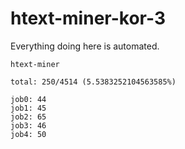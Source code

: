 # htext-miner-kor-3

Everything doing here is automated.

```
htext-miner

total: 250/4514 (5.5383252104563585%)

job0: 44
job1: 45
job2: 65
job3: 46
job4: 50
```
